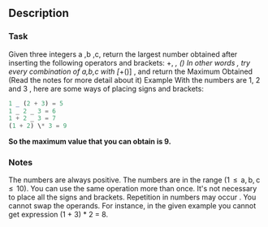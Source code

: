 ## Description

### Task

Given three integers a ,b ,c, return the largest number obtained after inserting the following operators and brackets: +, _, ()
In other words , try every combination of a,b,c with [_+()] , and return the Maximum Obtained (Read the notes for more detail about it)
Example
With the numbers are 1, 2 and 3 , here are some ways of placing signs and brackets:

```ts
1 _ (2 + 3) = 5
1 _ 2 _ 3 = 6
1 + 2 _ 3 = 7
(1 + 2) \* 3 = 9
```

**So the maximum value that you can obtain is 9.**

### Notes

The numbers are always positive.
The numbers are in the range (1  ≤  a, b, c  ≤  10).
You can use the same operation more than once.
It's not necessary to place all the signs and brackets.
Repetition in numbers may occur .
You cannot swap the operands. For instance, in the given example you cannot get expression (1 + 3) \* 2 = 8.
